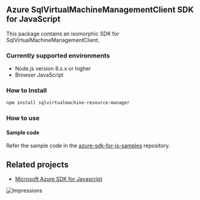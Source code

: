 ## Azure SqlVirtualMachineManagementClient SDK for JavaScript

This package contains an isomorphic SDK for SqlVirtualMachineManagementClient.

### Currently supported environments

- Node.js version 8.x.x or higher
- Browser JavaScript

### How to Install

```bash
npm install sqlvirtualmachine-resource-manager
```

### How to use

#### Sample code

Refer the sample code in the [azure-sdk-for-js-samples](https://github.com/Azure/azure-sdk-for-js-samples) repository.

## Related projects

- [Microsoft Azure SDK for Javascript](https://github.com/Azure/azure-sdk-for-js)


![Impressions](https://azure-sdk-impressions.azurewebsites.net/api/impressions/azure-sdk-for-js%2Fsdk%2Fcdn%2Farm-cdn%2FREADME.png)